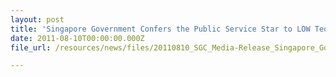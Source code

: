 ```yaml
---
layout: post
title: 'Singapore Government Confers the Public Service Star to LOW Teo Ping at 2011 National Day Celebrations'
date: 2011-08-10T00:00:00.000Z
file_url: /resources/news/files/20110810_SGC_Media-Release_Singapore_Government_Confers_the_Public_Service_Star_to_Low_Teo_Ping.pdf

---
```


